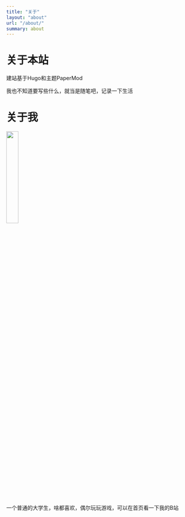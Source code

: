 ```yaml
---
title: "关于"
layout: "about"
url: "/about/"
summary: about
---
```


# 关于本站

建站基于Hugo和主题PaperMod

我也不知道要写些什么，就当是随笔吧，记录一下生活

# 关于我

<img src="../image/logo.png" width="25%"/>

一个普通的大学生，啥都喜欢，偶尔玩玩游戏，可以在首页看一下我的B站
